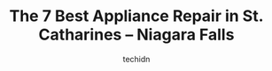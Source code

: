 ---
layout: ampstory
image: https://i0.wp.com/www.auto.or.id/wp-content/uploads/2023/06/the-hvac-service-0-st-catharines-niagara-falls-1686324978.png?resize=640,853
author: techidn
featured: false
description: St. Catharines – Niagara Falls, Ontario, Canada is a haven for Appliance Repair enthusiasts, boasting an impressive array of 7 top-notch establishments. Whether youre a seasoned connoisse
title: The 7 Best Appliance Repair in St. Catharines – Niagara Falls
cover:
   title: The 7 Best Appliance Repair in St. Catharines – Niagara Falls
   subtitle: AUTO.OR.ID
   background: https://www.auto.or.id/wp-content/uploads/2023/06/the-hvac-service-0-st-catharines-niagara-falls-1686324978.png

pages: 
 - layout: thirds
   top: <h1>#1 Mr. Furnace Heating and Air Conditioning</h1>
   bottom: "<p>Mr Furnace installed our furnace 9 years ago. Its still running great thanks to their reliable warranty and annual maintenance plan. This year, Bryan M came out for us. </p>"
   background: https://www.auto.or.id/wp-content/uploads/2023/06/the-hvac-service-1-st-catharines-niagara-falls-1686324979.jpeg
   backgroundblur: true
 - layout: thirds
   top: <h1>#2 Reliance Heating, Air Conditioning & Plumbing</h1>
   bottom: "<p>113 Cushman Rd Unit 60, St. Catharines, ON L2M 6S9, Canada</p>"
   background: https://www.auto.or.id/wp-content/uploads/2023/06/the-hvac-service-2-st-catharines-niagara-falls-1686324980.png
   cta:
      link: https://www.auto.or.id/the-7-best-appliance-repair-in-st-catharines-niagara-falls/
      text: The 7 Best Appliance Repair in St. Catharines – Niagara Falls
 - layout: thirds
   top: <h1>#3 Goemans Appliances St. Catharines</h1>
   bottom: "<p>166 Bunting Rd, St. Catharines, ON L2M 3Y1, Canada</p>"
   background: https://images.unsplash.com/photo-1507136566006-cfc505b114fc?ixlib=rb-4.0.3&ixid=MnwxMjA3fDB8MHxwaG90by1wYWdlfHx8fGVufDB8fHx8&auto=format&fit=crop&w=640&h=853&q=80
   cta:
      link: https://www.auto.or.id/the-7-best-appliance-repair-in-st-catharines-niagara-falls/
      text: The 7 Best Appliance Repair in St. Catharines – Niagara Falls
 - layout: thirds
   top: <h1>#4 Superior Plumbing & Heating of St. Catharines</h1>
   bottom: "<p>50 Niagara St Unit B-03, St. Catharines, ON L2R 4K9, Canada</p>"
   background: https://images.unsplash.com/photo-1604755948429-a463f1d43c45?ixlib=rb-4.0.3&ixid=MnwxMjA3fDB8MHxwaG90by1wYWdlfHx8fGVufDB8fHx8&auto=format&fit=crop&w=640&h=853&q=80
   cta:
      link: https://www.auto.or.id/the-7-best-appliance-repair-in-st-catharines-niagara-falls/
      text: The 7 Best Appliance Repair in St. Catharines – Niagara Falls
 - layout: thirds
   top: <h1>#5 Complete Plumbing</h1>
   bottom: "<p>105 Merritt St, St. Catharines, ON L2T 1J7, Canada</p>"
   background: https://images.unsplash.com/photo-1629935252276-2e9267f778a1?ixlib=rb-4.0.3&ixid=MnwxMjA3fDB8MHxwaG90by1wYWdlfHx8fGVufDB8fHx8&auto=format&fit=crop&w=640&h=853&q=80
   cta:
      link: https://www.auto.or.id/the-7-best-appliance-repair-in-st-catharines-niagara-falls/
      text: The 7 Best Appliance Repair in St. Catharines – Niagara Falls
 - layout: thirds
   top: <h1>#6 Nickerson Appliances</h1>
   bottom: "<p>50 Russell Ave, St. Catharines, ON L2R 1V5, Canada</p>"
   background: https://images.unsplash.com/photo-1629661414961-62b0d03007ab?ixlib=rb-4.0.3&ixid=MnwxMjA3fDB8MHxwaG90by1wYWdlfHx8fGVufDB8fHx8&auto=format&fit=crop&w=640&h=853&q=80
   cta:
      link: https://www.auto.or.id/the-7-best-appliance-repair-in-st-catharines-niagara-falls/
      text: The 7 Best Appliance Repair in St. Catharines – Niagara Falls
 - layout: thirds
   top: <h1>#7 Pirie Appliances Ltd</h1>
   bottom: "<p>324 Merritt St, St. Catharines, ON L2T 1K4, Canada</p>"
   background: https://images.unsplash.com/photo-1523676060187-f55189a71f5e?ixlib=rb-4.0.3&ixid=MnwxMjA3fDB8MHxwaG90by1wYWdlfHx8fGVufDB8fHx8&auto=format&fit=crop&w=640&h=853&q=80
   cta:
      link: https://www.auto.or.id/the-7-best-appliance-repair-in-st-catharines-niagara-falls/
      text: The 7 Best Appliance Repair in St. Catharines – Niagara Falls
 - layout: thirds
   middle: Continue reading...
   background: https://images.unsplash.com/photo-1573806719978-9f22b2360fad?ixlib=rb-4.0.3&ixid=MnwxMjA3fDB8MHxwaG90by1wYWdlfHx8fGVufDB8fHx8&auto=format&fit=crop&w=640&h=853&q=80
   cta:
      link: https://www.auto.or.id/the-7-best-appliance-repair-in-st-catharines-niagara-falls/
      text: The 7 Best Appliance Repair in St. Catharines – Niagara Falls

---